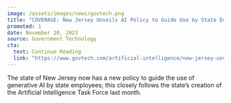 ```yaml
---
image: /assets/images/news/govtech.png
title: "COVERAGE: New Jersey Unveils AI Policy to Guide Use by State Employees"
promoted: 1
date: November 20, 2023
source: Government Technology
cta:
  text: Continue Reading
  link: "https://www.govtech.com/artificial-intelligence/new-jersey-unveils-ai-policy-to-guide-use-by-state-employees"
---
```


The state of New Jersey now has a new policy to guide the use of generative AI by state employees; this closely follows the state’s creation of the Artificial Intelligence Task Force last month.